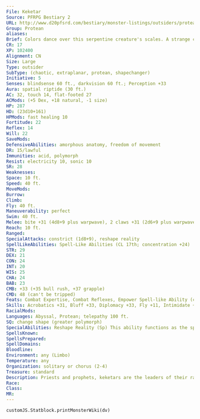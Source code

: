 ```yaml
---
File: Keketar
Source: PFRPG Bestiary 2
URL: http://www.d20pfsrd.com/bestiary/monster-listings/outsiders/protean/protean-keketar
Group: Protean
aliases: 
Brief: Colors dance over this serpentine creature's scales. A strange crown of energy glows above the thing's reptilian head.
CR: 17
XP: 102400
Alignment: CN
Size: Large
Type: outsider
SubType: (chaotic, extraplanar, protean, shapechanger)
Initiative: 5
Senses: blindsense 60 ft., darkvision 60 ft.; Perception +33
Aura: spatial riptide (30 ft.)
AC: 32, touch 14, flat-footed 27
ACMods: (+5 Dex, +18 natural, -1 size)
HP: 287
HD: (23d10+161)
HPMods: fast healing 10
Fortitude: 22
Reflex: 14
Will: 22
SaveMods: 
DefensiveAbilities: amorphous anatomy, freedom of movement
DR: 15/lawful
Immunities: acid, polymorph
Resist: electricity 10, sonic 10
SR: 28
Weaknesses: 
Space: 10 ft.
Speed: 40 ft.
MoveMods: 
Burrow: 
Climb: 
Fly: 40 ft.
Maneuverability: perfect
Swim: 40 ft.
Melee: bite +31 (4d8+9 plus warpwave), 2 claws +31 (2d6+9 plus warpwave), tail slap +29 (2d8+4 plus grab)
Reach: 10 ft.
Ranged: 
SpecialAttacks: constrict (1d8+9), reshape reality
SpellLikeAbilities: Spell-Like Abilities (CL 17th; concentration +24)  Constant-detect law, tongues   At Will-chaos hammer (DC 21), greater dispel magic, greater teleport (self plus 50 lbs. of objects only), major creation, move earth, shatter (DC 19)   3/day-quickened confusion (DC 21), dispel law (DC 22), empowered chaos hammer (DC 21), polymorph any object (DC 25)   1/day-disintegrate (DC 23), prismatic spray (DC 24), prismatic sphere (DC 26), reshape reality
STR: 29
DEX: 21
CON: 24
INT: 20
WIS: 25
CHA: 24
BAB: 23
CMB: +33 (+35 bull rush, +37 grapple)
CMD: 48 (can't be tripped)
Feats: Combat Expertise, Combat Reflexes, Empower Spell-like Ability (chaos hammer), Great Fortitude, Improved Bull Rush, Improved Vital Strike, Iron Will, Lightning Reflexes, Multiattack, Power Attack, Quicken Spell-like Ability (confusion), Vital Strike
Skills: Acrobatics +31, Bluff +33, Diplomacy +33, Fly +11, Intimidate +33, Knowledge (any two) +28, Knowledge (arcana, planes) +31, Perception +33, Stealth +27, Swim +40
RacialMods: 
Languages: Abyssal, Protean; telepathy 100 ft.
SQ: change shape (greater polymorph)
SpecialAbilities: Reshape Reality (Sp) This ability functions as the spell mirage arcana heightened to a 9th-level spell, except the changes created are quasi-real, like those created by shadow conjuration. A creature that interacts with reshaped reality may make a DC 26 Will save to see through the semi-real illusion. Terrain can provide concealment, and against foes who do not make the Will save to see through the facade, reshaped reality can provide cover. For disbelievers, quasi-real objects and terrain have only 20% normal hardness and hit points, and break DCs are 10 lower than normal. Dangerous terrain cannot exceed 5d6 points of damage per round (1d6 per round against disbelievers). This ability cannot damage existing structures, nor does it function in areas where planar travel is prohibited.  Spatial Riptide (Su) Any non-protean teleporting into or out of the protean's aura must make a DC 28 Fortitude save or enter a state of suspended animation (identical to temporal stasis) for 1d3 rounds; success means the creature is merely nauseated for 1 round. The save DC is Constitution-based.  Warpwave (Su) A creature struck by a keketar's claw or bite must make a DC 28 Fortitude save or be affected by a warpwave. The save DC is Constitution-based.
SpellsKnown: 
SpellsPrepared: 
SpellDomains: 
Bloodline: 
Environment: any (Limbo)
Temperature: any
Organization: solitary or chorus (2-4)
Treasure: standard
Description: Priests and prophets, keketars are the leaders of their race, guiding proteans in their sacred mission to return all existence to primal chaos.
Race: 
Class: 
MR: 
---
```

```dataviewjs
customJS.Statblock.printMonsterWiki(dv)
```
